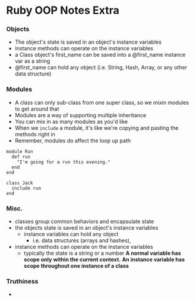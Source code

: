 # Ruby OOP Notes Extra

### Objects
- The object's state is saved in an object's instance variables
- Instance methods can operate on the instance variables
- a Class object's first_name can be saved into a @first_name instance var as a string
- @first_name can hold any object (i.e. String, Hash, Array, or any other data structure)

### Modules
- A class can only sub-class from one super class, so we mixin modules to get around that
- Modules are a way of supporting multiple inheritance
- You can mix in as many modules as you'd like
- When we `include` a module, it's like we're copying and pasting the methods right in
- Remember, modules do affect the loop up path

```
module Run
  def run
    "I'm going for a run this evening."
  end
end

class Jack
  include run
end
```

### Misc.
- classes group common behaviors and encapsulate state
- the objects state is saved in an object's instance variables
  - instance variables can hold any object
    - i.e. data structures (arrays and hashes),
- instance methods can operate on the instance variables
  - typically the state is a string or a number
**A normal variable has scope only within the current context.**
**An instance variable has scope throughout one instance of a class**


### Truthiness
-









